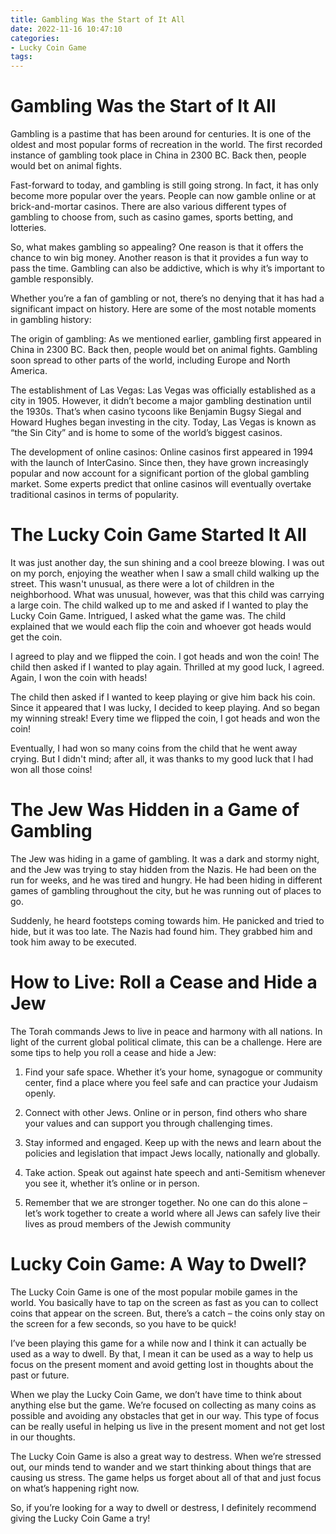 ```yaml
---
title: Gambling Was the Start of It All
date: 2022-11-16 10:47:10
categories:
- Lucky Coin Game
tags:
---
```



#  Gambling Was the Start of It All

Gambling is a pastime that has been around for centuries. It is one of the oldest and most popular forms of recreation in the world. The first recorded instance of gambling took place in China in 2300 BC. Back then, people would bet on animal fights.

Fast-forward to today, and gambling is still going strong. In fact, it has only become more popular over the years. People can now gamble online or at brick-and-mortar casinos. There are also various different types of gambling to choose from, such as casino games, sports betting, and lotteries.

So, what makes gambling so appealing? One reason is that it offers the chance to win big money. Another reason is that it provides a fun way to pass the time. Gambling can also be addictive, which is why it’s important to gamble responsibly.

Whether you’re a fan of gambling or not, there’s no denying that it has had a significant impact on history. Here are some of the most notable moments in gambling history:

The origin of gambling: As we mentioned earlier, gambling first appeared in China in 2300 BC. Back then, people would bet on animal fights. Gambling soon spread to other parts of the world, including Europe and North America.

The establishment of Las Vegas: Las Vegas was officially established as a city in 1905. However, it didn’t become a major gambling destination until the 1930s. That’s when casino tycoons like Benjamin Bugsy Siegal and Howard Hughes began investing in the city. Today, Las Vegas is known as “the Sin City” and is home to some of the world’s biggest casinos.

The development of online casinos: Online casinos first appeared in 1994 with the launch of InterCasino. Since then, they have grown increasingly popular and now account for a significant portion of the global gambling market. Some experts predict that online casinos will eventually overtake traditional casinos in terms of popularity.

#  The Lucky Coin Game Started It All
It was just another day, the sun shining and a cool breeze blowing. I was out on my porch, enjoying the weather when I saw a small child walking up the street. This wasn't unusual, as there were a lot of children in the neighborhood. What was unusual, however, was that this child was carrying a large coin.
The child walked up to me and asked if I wanted to play the Lucky Coin Game. Intrigued, I asked what the game was. The child explained that we would each flip the coin and whoever got heads would get the coin.

I agreed to play and we flipped the coin. I got heads and won the coin! The child then asked if I wanted to play again. Thrilled at my good luck, I agreed. Again, I won the coin with heads!

The child then asked if I wanted to keep playing or give him back his coin. Since it appeared that I was lucky, I decided to keep playing. And so began my winning streak! Every time we flipped the coin, I got heads and won the coin!

Eventually, I had won so many coins from the child that he went away crying. But I didn't mind; after all, it was thanks to my good luck that I had won all those coins!

#  The Jew Was Hidden in a Game of Gambling

The Jew was hiding in a game of gambling. It was a dark and stormy night, and the Jew was trying to stay hidden from the Nazis. He had been on the run for weeks, and he was tired and hungry. He had been hiding in different games of gambling throughout the city, but he was running out of places to go.

Suddenly, he heard footsteps coming towards him. He panicked and tried to hide, but it was too late. The Nazis had found him. They grabbed him and took him away to be executed.

#  How to Live: Roll a Cease and Hide a Jew 

The Torah commands Jews to live in peace and harmony with all nations. In light of the current global political climate, this can be a challenge. Here are some tips to help you roll a cease and hide a Jew:

1. Find your safe space. Whether it’s your home, synagogue or community center, find a place where you feel safe and can practice your Judaism openly.

2. Connect with other Jews. Online or in person, find others who share your values and can support you through challenging times.

3. Stay informed and engaged. Keep up with the news and learn about the policies and legislation that impact Jews locally, nationally and globally.

4. Take action. Speak out against hate speech and anti-Semitism whenever you see it, whether it’s online or in person.

5. Remember that we are stronger together. No one can do this alone – let’s work together to create a world where all Jews can safely live their lives as proud members of the Jewish community

#  Lucky Coin Game: A Way to Dwell?

The Lucky Coin Game is one of the most popular mobile games in the world. You basically have to tap on the screen as fast as you can to collect coins that appear on the screen. But, there’s a catch – the coins only stay on the screen for a few seconds, so you have to be quick!

I’ve been playing this game for a while now and I think it can actually be used as a way to dwell. By that, I mean it can be used as a way to help us focus on the present moment and avoid getting lost in thoughts about the past or future.

When we play the Lucky Coin Game, we don’t have time to think about anything else but the game. We’re focused on collecting as many coins as possible and avoiding any obstacles that get in our way. This type of focus can be really useful in helping us live in the present moment and not get lost in our thoughts.

The Lucky Coin Game is also a great way to destress. When we’re stressed out, our minds tend to wander and we start thinking about things that are causing us stress. The game helps us forget about all of that and just focus on what’s happening right now.

So, if you’re looking for a way to dwell or destress, I definitely recommend giving the Lucky Coin Game a try!